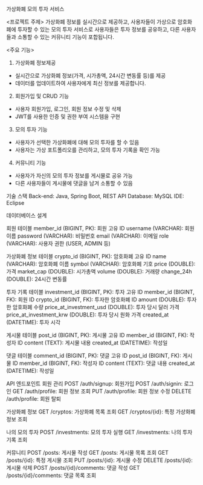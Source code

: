 가상화폐 모의 투자 서비스

<프로젝트 주제>
가상화폐 정보를 실시간으로 제공하고, 사용자들이 가상으로 암호화폐에 투자할 수 있는 모의 투자 서비스로 사용자들은 투자 정보를 공유하고, 다른 사용자들과 소통할 수 있는 커뮤니티 기능이 포합됩니다.

<주요 기능>
1. 가상화폐 정보제공
- 실시간으로 가상화폐 정보(가격, 시가총액, 24시간 변동률 등)를 제공
- 데이터를 업데이트하여 사용자에게 최신 정보를 제공합니다.

2. 회원가입 및 CRUD 기능
- 사용자 회원가입, 로그인, 회원 정보 수정 및 삭제 
- JWT를 사용한 인증 및 권한 부여 시스템을 구현

3. 모의 투자 기능
- 사용자가 선택한 가상화폐에 대해 모의 투자를 할 수 있음
- 사용자는 가상 포트폴리오를 관리하고, 모의 투자 기록을 확인 가능

4. 커뮤니티 기능
- 사용자가 자신의 모의 투자 정보를 게시물로 공유 가능
- 다른 사용자들이 게시물에 댓글을 남겨 소통할 수 있음

기술 스택
Back-end: Java, Spring Boot, REST API
Database: MySQL
IDE: Eclipse

데이터베이스 설계

회원 테이블
member_id (BIGINT, PK): 회원 고유 ID
username (VARCHAR): 회원 이름
password (VARCHAR): 비밀번호
email (VARCHAR): 이메일
role (VARCHAR): 사용자 권한 (USER, ADMIN 등)

가상화폐 정보 테이블
crypto_id (BIGINT, PK): 암호화폐 고유 ID
name (VARCHAR): 암호화폐 이름
symbol (VARCHAR): 암호화폐 기호
price (DOUBLE): 가격
market_cap (DOUBLE): 시가총액
volume (DOUBLE): 거래량
change_24h (DOUBLE): 24시간 변동률

투자 기록 테이블
investment_id (BIGINT, PK): 투자 고유 ID
member_id (BIGINT, FK): 회원 ID
crypto_id (BIGINT, FK): 투자한 암호화폐 ID
amount (DOUBLE): 투자한 암호화폐 수량
price_at_investment_usd (DOUBLE): 투자 당시 달러 가격
price_at_investment_krw (DOUBLE): 투자 당시 원화 가격
created_at (DATETIME): 투자 시각

게시물 테이블
post_id (BIGINT, PK): 게시물 고유 ID
member_id (BIGINT, FK): 작성자 ID
content (TEXT): 게시물 내용
created_at (DATETIME): 작성일

댓글 테이블
comment_id (BIGINT, PK): 댓글 고유 ID
post_id (BIGINT, FK): 게시물 ID
member_id (BIGINT, FK): 작성자 ID
content (TEXT): 댓글 내용
created_at (DATETIME): 작성일

API 엔드포인트
회원 관리
POST /auth/signup: 회원가입
POST /auth/signin: 로그인
GET /auth/profile: 회원 정보 조회
PUT /auth/profile: 회원 정보 수정
DELETE /auth/profile: 회원 탈퇴

가상화폐 정보
GET /cryptos: 가상화폐 목록 조회
GET /cryptos/{id}: 특정 가상화폐 정보 조회

나의 모의 투자
POST /investments: 모의 투자 실행
GET /investments: 나의 투자 기록 조회

커뮤니티
POST /posts: 게시물 작성
GET /posts: 게시물 목록 조회
GET /posts/{id}: 특정 게시물 조회
PUT /posts/{id}: 게시물 수정
DELETE /posts/{id}: 게시물 삭제
POST /posts/{id}/comments: 댓글 작성
GET /posts/{id}/comments: 댓글 목록 조회

